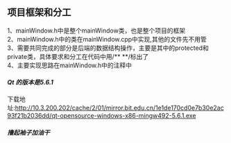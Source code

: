 ## 项目框架和分工  
1、mainWindow.h中是整个mainWindow类，也是整个项目的框架  
2、mainWindow.h中的类在mainWindow.cpp中实现,其他的文件先不用管   
3、需要共同完成的部分是后端的数据结构操作，主要是其中的protected和private类，具体要求和分工在代码中用/** **/标出了  
4、主要实现思路在mainWindow.h中的注释中

#### _Qt 的版本是5.6.1_
下载地址:http://10.3.200.202/cache/2/01/mirror.bit.edu.cn/1e1de170cd0e7b30e2ac93f21b2036dd/qt-opensource-windows-x86-mingw492-5.6.1.exe

#### _撸起袖子加油干_
